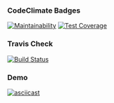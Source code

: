 <h3>CodeClimate Badges</h3>

[![Maintainability](https://api.codeclimate.com/v1/badges/95b4136a63034cb354ee/maintainability)](https://codeclimate.com/github/whitehamster26/python-project-lvl2/maintainability) [![Test Coverage](https://api.codeclimate.com/v1/badges/95b4136a63034cb354ee/test_coverage)](https://codeclimate.com/github/whitehamster26/python-project-lvl2/test_coverage)

<h3>Travis Check</h3>

[![Build Status](https://travis-ci.org/whitehamster26/python-project-lvl2.svg?branch=master)](https://travis-ci.org/whitehamster26/python-project-lvl2)

<h3>Demo</h3>

[![asciicast](https://asciinema.org/a/vRGKekZHRJC0yKhciNwp7E9ZP.svg)](https://asciinema.org/a/vRGKekZHRJC0yKhciNwp7E9ZP)